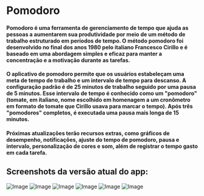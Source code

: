 # Pomodoro

#### Pomodoro é uma ferramenta de gerenciamento de tempo que ajuda as pessoas a aumentarem sua produtividade por meio de um método de trabalho estruturado em períodos de tempo. O método pomodoro foi desenvolvido no final dos anos 1980 pelo italiano Francesco Cirillo e é baseado em uma abordagem simples e eficaz para manter a concentração e a motivação durante as tarefas.

#### O aplicativo de pomodoro permite que os usuários estabeleçam uma meta de tempo de trabalho e um intervalo de tempo para descanso. A configuração padrão é de 25 minutos de trabalho seguido por uma pausa de 5 minutos. Esse intervalo de tempo é conhecido como um "pomodoro" (tomate, em italiano, nome escolhido em homenagem a um cronômetro em formato de tomate que Cirillo usava para marcar o tempo). Após três "pomodoros" completos, é executada uma pausa mais longa de 15 minutos.

#### Próximas atualizações terão recursos extras, como gráficos de desempenho, notificações, ajuste do tempo de pomodoro, pausa e intervalo, personalização de cores e som, além de registrar o tempo gasto em cada tarefa.

## Screenshots da versão atual do app:

![Image](images/modo_foco.png) ![Image](images/pausa_curta.png) ![Image](images/pausa_longa.png)
![Image](images/notificacao_foco.png)
![Image](images/notificacao_pausa_curta.png)
![Image](images/notificacao_pausa_longa.png)